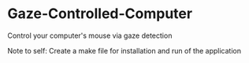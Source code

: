 # Gaze-Controlled-Computer
Control your computer's mouse via gaze detection 

Note to self: Create a make file for installation and run of the application 
